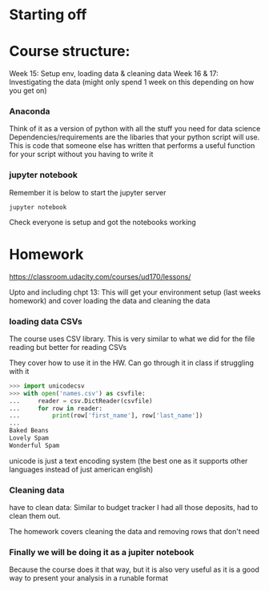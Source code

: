 # Starting off

# Course structure:
Week 15: Setup env, loading data & cleaning data
Week 16 & 17: Investigating the data (might only spend 1 week on this depending on how you get on)


### Anaconda
Think of it as a version of python with all the stuff you need for data science
Dependencies/requirements are the libaries that your python script will use. This is code that someone else has written that performs a useful function for your script without you having to write it

### jupyter notebook
Remember it is below to start the jupyter server
```
jupyter notebook
```

Check everyone is setup and got the notebooks working


# Homework
https://classroom.udacity.com/courses/ud170/lessons/

Upto and including chpt 13:
This will get your environment setup (last weeks homework) and cover loading the data and cleaning the data

### loading data CSVs
The course uses CSV library. This is very similar to what we did for the file reading but better for reading CSVs

They cover how to use it in the HW. Can go through it in class if struggling with it
```python
>>> import unicodecsv
>>> with open('names.csv') as csvfile:
...     reader = csv.DictReader(csvfile)
...     for row in reader:
...         print(row['first_name'], row['last_name'])
...
Baked Beans
Lovely Spam
Wonderful Spam
```
unicode is just a text encoding system (the best one as it supports other languages instead of just american english)

### Cleaning data
have to clean data: Similar to budget tracker I had all those deposits, had to clean them out. 

The homework covers cleaning the data and removing rows that don't need

### Finally we will be doing it as a jupiter notebook
Because the course does it that way, but it is also very useful as it is a good way to present your analysis in a runable format
